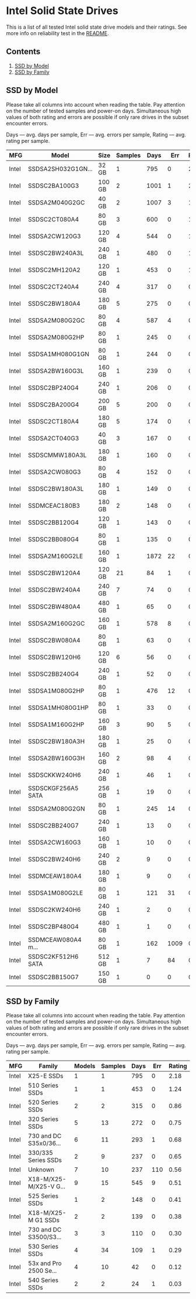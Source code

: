 Intel Solid State Drives
========================

This is a list of all tested Intel solid state drive models and their ratings. See
more info on reliability test in the [README](https://github.com/linuxhw/SMART).

Contents
--------

1. [ SSD by Model  ](#ssd-by-model)
2. [ SSD by Family ](#ssd-by-family)

SSD by Model
------------

Please take all columns into account when reading the table. Pay attention on the
number of tested samples and power-on days. Simultaneous high values of both rating
and errors are possible if only rare drives in the subset encounter errors.

Days   — avg. days per sample,
Err    — avg. errors per sample,
Rating — avg. rating per sample.

| MFG       | Model              | Size   | Samples | Days  | Err   | Rating |
|-----------|--------------------|--------|---------|-------|-------|--------|
| Intel     | SSDSA2SH032G1GN... | 32 GB  | 1       | 795   | 0     | 2.18   |
| Intel     | SSDSC2BA100G3      | 100 GB | 2       | 1001  | 1     | 2.06   |
| Intel     | SSDSA2M040G2GC     | 40 GB  | 2       | 1007  | 3     | 1.69   |
| Intel     | SSDSC2CT080A4      | 80 GB  | 3       | 600   | 0     | 1.64   |
| Intel     | SSDSA2CW120G3      | 120 GB | 4       | 544   | 0     | 1.49   |
| Intel     | SSDSC2BW240A3L     | 240 GB | 1       | 480   | 0     | 1.32   |
| Intel     | SSDSC2MH120A2      | 120 GB | 1       | 453   | 0     | 1.24   |
| Intel     | SSDSC2CT240A4      | 240 GB | 4       | 317   | 0     | 0.87   |
| Intel     | SSDSC2BW180A4      | 180 GB | 5       | 275   | 0     | 0.76   |
| Intel     | SSDSA2M080G2GC     | 80 GB  | 4       | 587   | 4     | 0.71   |
| Intel     | SSDSA2M080G2HP     | 80 GB  | 1       | 245   | 0     | 0.67   |
| Intel     | SSDSA1MH080G1GN    | 80 GB  | 1       | 244   | 0     | 0.67   |
| Intel     | SSDSA2BW160G3L     | 160 GB | 1       | 239   | 0     | 0.66   |
| Intel     | SSDSC2BP240G4      | 240 GB | 1       | 206   | 0     | 0.56   |
| Intel     | SSDSC2BA200G4      | 200 GB | 5       | 200   | 0     | 0.55   |
| Intel     | SSDSC2CT180A4      | 180 GB | 5       | 174   | 0     | 0.48   |
| Intel     | SSDSA2CT040G3      | 40 GB  | 3       | 167   | 0     | 0.46   |
| Intel     | SSDSCMMW180A3L     | 180 GB | 1       | 160   | 0     | 0.44   |
| Intel     | SSDSA2CW080G3      | 80 GB  | 4       | 152   | 0     | 0.42   |
| Intel     | SSDSC2BW180A3L     | 180 GB | 1       | 149   | 0     | 0.41   |
| Intel     | SSDMCEAC180B3      | 180 GB | 2       | 148   | 0     | 0.41   |
| Intel     | SSDSC2BB120G4      | 120 GB | 1       | 143   | 0     | 0.39   |
| Intel     | SSDSC2BB080G4      | 80 GB  | 1       | 135   | 0     | 0.37   |
| Intel     | SSDSA2M160G2LE     | 160 GB | 1       | 1872  | 22    | 0.22   |
| Intel     | SSDSC2BW120A4      | 120 GB | 21      | 84    | 1     | 0.21   |
| Intel     | SSDSC2BW240A4      | 240 GB | 7       | 74    | 0     | 0.21   |
| Intel     | SSDSC2BW480A4      | 480 GB | 1       | 65    | 0     | 0.18   |
| Intel     | SSDSA2M160G2GC     | 160 GB | 1       | 578   | 8     | 0.18   |
| Intel     | SSDSC2BW080A4      | 80 GB  | 1       | 63    | 0     | 0.17   |
| Intel     | SSDSC2BW120H6      | 120 GB | 6       | 56    | 0     | 0.15   |
| Intel     | SSDSC2BB240G4      | 240 GB | 1       | 52    | 0     | 0.14   |
| Intel     | SSDSA1M080G2HP     | 80 GB  | 1       | 476   | 12    | 0.10   |
| Intel     | SSDSA1MH080G1HP    | 80 GB  | 1       | 33    | 0     | 0.09   |
| Intel     | SSDSA1M160G2HP     | 160 GB | 3       | 90    | 5     | 0.08   |
| Intel     | SSDSC2BW180A3H     | 180 GB | 1       | 25    | 0     | 0.07   |
| Intel     | SSDSA2BW160G3H     | 160 GB | 2       | 98    | 4     | 0.06   |
| Intel     | SSDSCKKW240H6      | 240 GB | 1       | 46    | 1     | 0.06   |
| Intel     | SSDSCKGF256A5 SATA | 256 GB | 1       | 19    | 0     | 0.05   |
| Intel     | SSDSA2M080G2GN     | 80 GB  | 1       | 245   | 14    | 0.04   |
| Intel     | SSDSC2BB240G7      | 240 GB | 1       | 13    | 0     | 0.04   |
| Intel     | SSDSA2CW160G3      | 160 GB | 1       | 10    | 0     | 0.03   |
| Intel     | SSDSC2BW240H6      | 240 GB | 2       | 9     | 0     | 0.03   |
| Intel     | SSDMCEAW180A4      | 180 GB | 1       | 9     | 0     | 0.02   |
| Intel     | SSDSA1M080G2LE     | 80 GB  | 1       | 121   | 31    | 0.01   |
| Intel     | SSDSC2KW240H6      | 240 GB | 1       | 2     | 0     | 0.01   |
| Intel     | SSDSC2BP480G4      | 480 GB | 1       | 1     | 0     | 0.01   |
| Intel     | SSDMCEAW080A4 m... | 80 GB  | 1       | 162   | 1009  | 0.00   |
| Intel     | SSDSC2KF512H6 SATA | 512 GB | 1       | 7     | 84    | 0.00   |
| Intel     | SSDSC2BB150G7      | 150 GB | 1       | 0     | 0     | 0.00   |

SSD by Family
-------------

Please take all columns into account when reading the table. Pay attention on the
number of tested samples and power-on days. Simultaneous high values of both rating
and errors are possible if only rare drives in the subset encounter errors.

Days   — avg. days per sample,
Err    — avg. errors per sample,
Rating — avg. rating per sample.

| MFG       | Family                 | Models | Samples | Days  | Err   | Rating |
|-----------|------------------------|--------|---------|-------|-------|--------|
| Intel     | X25-E SSDs             | 1      | 1       | 795   | 0     | 2.18   |
| Intel     | 510 Series SSDs        | 1      | 1       | 453   | 0     | 1.24   |
| Intel     | 520 Series SSDs        | 2      | 2       | 315   | 0     | 0.86   |
| Intel     | 320 Series SSDs        | 5      | 13      | 272   | 0     | 0.75   |
| Intel     | 730 and DC S35x0/36... | 6      | 11      | 293   | 1     | 0.68   |
| Intel     | 330/335 Series SSDs    | 2      | 9       | 237   | 0     | 0.65   |
| Intel     | Unknown                | 7      | 10      | 237   | 110   | 0.56   |
| Intel     | X18-M/X25-M/X25-V G... | 9      | 15      | 545   | 9     | 0.51   |
| Intel     | 525 Series SSDs        | 1      | 2       | 148   | 0     | 0.41   |
| Intel     | X18-M/X25-M G1 SSDs    | 2      | 2       | 139   | 0     | 0.38   |
| Intel     | 730 and DC S3500/S3... | 3      | 3       | 110   | 0     | 0.30   |
| Intel     | 530 Series SSDs        | 4      | 34      | 109   | 1     | 0.29   |
| Intel     | 53x and Pro 2500 Se... | 4      | 10      | 42    | 0     | 0.12   |
| Intel     | 540 Series SSDs        | 2      | 2       | 24    | 1     | 0.03   |
